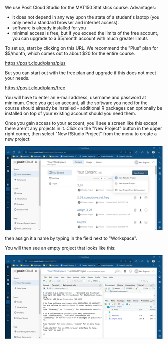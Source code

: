 We use Posit Cloud Studio for the MAT150 Statistics course.  Advantages:

* it does not depend in any way upon the state of a student's laptop (you only need a standard browser and internet access).   
* software is already installed for you
* minimal access is free, but if you exceed the limits of the free account, you can upgrade to a $5/month account with much greater limuts

To set up, start by clicking on this URL.  We recommend the "Plus" plan for $5/month, which comes out to about $20 for the entire course.  

https://posit.cloud/plans/plus

But you can start out with the free plan and upgrade if this does not meet your needs.

https://posit.cloud/plans/free

You will have to enter an e-mail address, username and password at minimum.   Once you get an account, all the software you need for the course should already be installed - additional R packages can optionally be installed on top of your existing account should you need them.

Once you gain access to your account, you'll see a screen like this except there aren't any projects in it.   Click on the "New Project" button in the upper right corner, then select "New RStudio Project" from the menu to create a new project:

![](new-rstudio-project.png)

then assign it a name by typing in the field next to "Workspace".

You will then see an empty project that looks like this:

![](empty-rstudio-project.png)



